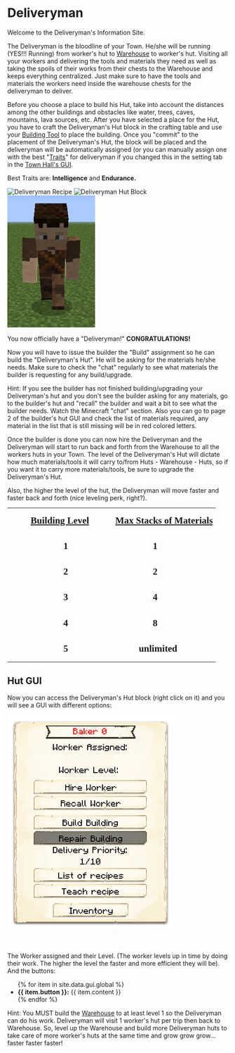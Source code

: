 # Deliveryman

Welcome to the Deliveryman's Information Site.

The Deliveryman is the bloodline of your Town. He/she will be running (YES!!! Running) from worker's hut to [Warehouse](../../) to worker's hut. Visiting all your workers and delivering the tools and materials they need as well as taking the spoils of their works from their chests to the Warehouse and keeps everything centralized. Just make sure to have the tools and materials the workers need inside the warehouse chests for the deliveryman to deliver.

Before you choose a place to build his Hut, take into account the distances among the other buildings and obstacles like water, trees, caves, mountains, lava sources, etc. After you have selected a place for the Hut, you have to craft the Deliveryman's Hut block in the crafting table and use your [Building Tool](../../) to place the building. Once you "commit" to the placement of the Deliveryman's Hut, the block will be placed and the deliveryman will be automatically assigned (or you can manually assign one with the best "[Traits](../../)" for deliveryman if you changed this in the setting tab in the [Town Hall's GUI](../../).

Best Traits are: **Intelligence** and **Endurance.**

<img src="../../assets/images/.../deliveryman_recipe.png" alt="Deliveryman Recipe"> <img src="../../assets/images/.../deliveryman_chest.png" alt="Deliveryman Hut Block"> <img src="../../assets/images/Workers/DeliveryMan.png" alt="Deliveryman">

You now officially have a "Deliveryman!" **CONGRATULATIONS!**

Now you will have to issue the builder the "Build" assignment so he can build the "Deliveryman's Hut". He will be asking for the materials he/she needs. Make sure to check the "chat" regularly to see what materials the builder is requesting for any build/upgrade.

Hint: If you see the builder has not finished building/upgrading your Deliveryman's hut and you don't see the builder asking for any materials, go to the builder's hut and "recall" the builder and wait a bit to see what the builder needs. Watch the Minecraft "chat" section. Also you can go to page 2 of the builder's hut GUI and check the list of materials required, any material in the list that is still missing will be in red colored letters.

Once the builder is done you can now hire the Deliveryman and the Deliveryman will start to run back and forth from the Warehouse to all the workers huts in your Town. The level of the Deliveryman's Hut will dictate how much materials/tools it will carry to/from Huts - Warehouse - Huts, so if you want it to carry more materials/tools, be sure to upgrade the Deliveryman's Hut.

Also, the higher the level of the hut, the Deliveryman will move faster and faster back and forth (nice leveling perk, right?).

<table>
<tr>
<td></td>
<td><p><span style="font-family: times new roman,times; font-size: 16pt;"><strong><span style="text-decoration: underline;">Building Level</span></strong></span></p></td>
<td><p><span style="font-family: times new roman,times; font-size: 16pt;">&nbsp;&nbsp;&nbsp;&nbsp;&nbsp;&nbsp;</span></p></td>
<td><p><span style="font-family: times new roman,times; font-size: 16pt;"><strong><span style="text-decoration: underline;">Max Stacks of Materials </span></strong></span></p></td>
</tr>
<tr>
<td><p><span style="font-family: times new roman,times; font-size: 16pt;"><strong><span>&nbsp;&nbsp;&nbsp;&nbsp;&nbsp;&nbsp;</span></strong></span></p></td>
<td><p><span style="font-family: times new roman,times; font-size: 16pt;"><strong><span>&nbsp;&nbsp;&nbsp;&nbsp;&nbsp;&nbsp;&nbsp;&nbsp;&nbsp;&nbsp;&nbsp;&nbsp;&nbsp;&nbsp;1</span></strong></span></p></td>
<td><p><span style="font-family: times new roman,times; font-size: 16pt;"><strong><span>&nbsp;&nbsp;&nbsp;</span></strong></span></p></td>
<td><p><span style="font-family: times new roman,times; font-size: 16pt;"><strong><span>&nbsp;&nbsp;&nbsp;&nbsp;&nbsp;&nbsp;&nbsp;&nbsp;&nbsp;&nbsp;&nbsp;&nbsp;&nbsp;&nbsp;&nbsp;&nbsp;1</span></strong></span><p></td>
</tr>
<tr>
<td><p><span style="font-family: times new roman,times; font-size: 16pt;"><strong><span>&nbsp;&nbsp;&nbsp;&nbsp;&nbsp;&nbsp;</span></strong></span></p></td>
<td><p><span style="font-family: times new roman,times; font-size: 16pt;"><strong><span>&nbsp;&nbsp;&nbsp;&nbsp;&nbsp;&nbsp;&nbsp;&nbsp;&nbsp;&nbsp;&nbsp;&nbsp;&nbsp;&nbsp;2</span></strong></span></p></td>
<td><p><span style="font-family: times new roman,times; font-size: 16pt;"><strong><span>&nbsp;&nbsp;&nbsp;</span></strong></span></p></td>
<td><p><span style="font-family: times new roman,times; font-size: 16pt;"><strong><span>&nbsp;&nbsp;&nbsp;&nbsp;&nbsp;&nbsp;&nbsp;&nbsp;&nbsp;&nbsp;&nbsp;&nbsp;&nbsp;&nbsp;&nbsp;&nbsp;2</span></strong></span><p></td>
</tr>
<tr>
<td><p><span style="font-family: times new roman,times; font-size: 16pt;"><strong><span>&nbsp;&nbsp;&nbsp;&nbsp;&nbsp;&nbsp;</span></strong></span></p></td>
<td><p><span style="font-family: times new roman,times; font-size: 16pt;"><strong><span>&nbsp;&nbsp;&nbsp;&nbsp;&nbsp;&nbsp;&nbsp;&nbsp;&nbsp;&nbsp;&nbsp;&nbsp;&nbsp;&nbsp;3</span></strong></span></p></td>
<td><p><span style="font-family: times new roman,times; font-size: 16pt;"><strong><span>&nbsp;&nbsp;&nbsp;</span></strong></span></p></td>
<td><p><span style="font-family: times new roman,times; font-size: 16pt;"><strong><span>&nbsp;&nbsp;&nbsp;&nbsp;&nbsp;&nbsp;&nbsp;&nbsp;&nbsp;&nbsp;&nbsp;&nbsp;&nbsp;&nbsp;&nbsp;&nbsp;4</span></strong></span><p></td>
</tr>
<tr>
<td><p><span style="font-family: times new roman,times; font-size: 16pt;"><strong><span>&nbsp;&nbsp;&nbsp;&nbsp;&nbsp;&nbsp;</span></strong></span></p></td>
<td><p><span style="font-family: times new roman,times; font-size: 16pt;"><strong><span>&nbsp;&nbsp;&nbsp;&nbsp;&nbsp;&nbsp;&nbsp;&nbsp;&nbsp;&nbsp;&nbsp;&nbsp;&nbsp;&nbsp;4</span></strong></span></p></td>
<td><p><span style="font-family: times new roman,times; font-size: 16pt;"><strong><span>&nbsp;&nbsp;&nbsp;</span></strong></span></p></td>
<td><p><span style="font-family: times new roman,times; font-size: 16pt;"><strong><span>&nbsp;&nbsp;&nbsp;&nbsp;&nbsp;&nbsp;&nbsp;&nbsp;&nbsp;&nbsp;&nbsp;&nbsp;&nbsp;&nbsp;&nbsp;&nbsp;8</span></strong></span><p></td>
</tr>
<tr>
<td><p><span style="font-family: times new roman,times; font-size: 16pt;"><strong><span>&nbsp;&nbsp;&nbsp;&nbsp;&nbsp;&nbsp;</span></strong></span></p></td>
<td><p><span style="font-family: times new roman,times; font-size: 16pt;"><strong><span>&nbsp;&nbsp;&nbsp;&nbsp;&nbsp;&nbsp;&nbsp;&nbsp;&nbsp;&nbsp;&nbsp;&nbsp;&nbsp;&nbsp;5</span></strong></span></p></td>
<td><p><span style="font-family: times new roman,times; font-size: 16pt;"><strong><span>&nbsp;&nbsp;&nbsp;</span></strong></span></p></td>
<td><p><span style="font-family: times new roman,times; font-size: 16pt;"><strong><span>&nbsp;&nbsp;&nbsp;&nbsp;&nbsp;&nbsp;&nbsp;&nbsp;&nbsp;&nbsp;unlimited</span></strong></span><p></td>
</tr>
</table>


## Hut GUI

Now you can access the Deliveryman's Hut block (right click on it) and you will see a GUI with different options:


<div class="row">
  <div class="col-sm-12 col-md">
    <img src="../../assets/images/gui/bakergui.png" class="img-fluid mx-auto" alt="Baker GUI">
  </div>
  <div class="col-sm-12 col-md">
    <br>
    <br>
    <p>The Worker assigned and their Level. (The worker levels up in time by doing their work. The higher the level the faster and more efficient they will be). And the buttons:</p>
    <ul>
      {% for item in site.data.gui.global %}
        <li><strong>{{ item.button }}:</strong> {{ item.content }}</li>
      {% endfor %}
    </ul>
  </div>
</div>


Hint: You MUST build the [Warehouse](../../) to at least level 1 so the Deliveryman can do his work. Deliveryman will visit 1 worker's hut per trip then back to Warehouse. So, level up the Warehouse and build more Deliveryman huts to take care of more worker's huts at the same time and grow grow grow... faster faster faster!
